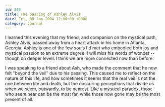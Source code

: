 ```yaml
---
id: 249
title: The passing of Ashley Alvis
date: Fri, 09 Jan 2004 12:00:00 +0000
category: Journal
---
```


I learned this evening that my friend, and companion on the mystical
path, Ashley Alvis, passed away from a heart attack in his home in
Atlanta, Georgia.  Ashley is one of the few souls I'd met who embodied
both joy and mystical passion to an extreme degree.  I will miss his
words of wonder -- though on deeper levels I think we are more connected
now than before.

I was speaking to a friend about Ash, who made the comment that he now
felt "beyond the veil" due to his passing.  This caused me to reflect on
the nature of this life, and how sometimes it seems that the real veil
is not the one between life and death, but the obscuring perceptions
that divide us when we seem, outwardly, to be nearest.  Like a mystical
paradox, those who seem near can be the most far, while those now gone
may be the most present of all.


